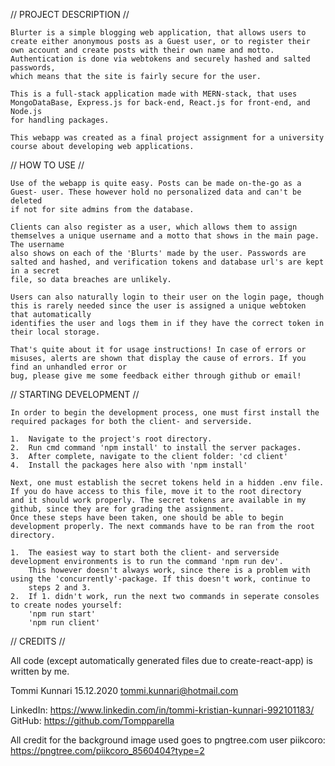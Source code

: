 // PROJECT DESCRIPTION //

    Blurter is a simple blogging web application, that allows users to create either anonymous posts as a Guest user, or to register their
    own account and create posts with their own name and motto. Authentication is done via webtokens and securely hashed and salted passwords,
    which means that the site is fairly secure for the user.

    This is a full-stack application made with MERN-stack, that uses MongoDataBase, Express.js for back-end, React.js for front-end, and Node.js
    for handling packages.

    This webapp was created as a final project assignment for a university course about developing web applications.

// HOW TO USE //

    Use of the webapp is quite easy. Posts can be made on-the-go as a Guest- user. These however hold no personalized data and can't be deleted
    if not for site admins from the database.

    Clients can also register as a user, which allows them to assign themselves a unique username and a motto that shows in the main page. The username
    also shows on each of the 'Blurts' made by the user. Passwords are salted and hashed, and verification tokens and database url's are kept in a secret
    file, so data breaches are unlikely.

    Users can also naturally login to their user on the login page, though this is rarely needed since the user is assigned a unique webtoken that automatically
    identifies the user and logs them in if they have the correct token in their local storage.

    That's quite about it for usage instructions! In case of errors or misuses, alerts are shown that display the cause of errors. If you find an unhandled error or
    bug, please give me some feedback either through github or email!

// STARTING DEVELOPMENT //

    In order to begin the development process, one must first install the required packages for both the client- and serverside.

    1.  Navigate to the project's root directory.
    2.  Run cmd command 'npm install' to install the server packages.
    3.  After complete, navigate to the client folder: 'cd client'
    4.  Install the packages here also with 'npm install'

    Next, one must establish the secret tokens held in a hidden .env file. If you do have access to this file, move it to the root directory
    and it should work properly. The secret tokens are available in my github, since they are for grading the assignment.
    Once these steps have been taken, one should be able to begin development properly. The next commands have to be ran from the root directory.

    1.  The easiest way to start both the client- and serverside development environments is to run the command 'npm run dev'.
        This however doesn't always work, since there is a problem with using the 'concurrently'-package. If this doesn't work, continue to
        steps 2 and 3.
    2.  If 1. didn't work, run the next two commands in seperate consoles to create nodes yourself:
        'npm run start'
        'npm run client'

// CREDITS //

All code (except automatically generated files due to create-react-app) is written by me.

Tommi Kunnari
15.12.2020
tommi.kunnari@hotmail.com

LinkedIn: https://www.linkedin.com/in/tommi-kristian-kunnari-992101183/
GitHub: https://github.com/Tompparella

All credit for the background image used goes to pngtree.com user piikcoro: https://pngtree.com/piikcoro_8560404?type=2
